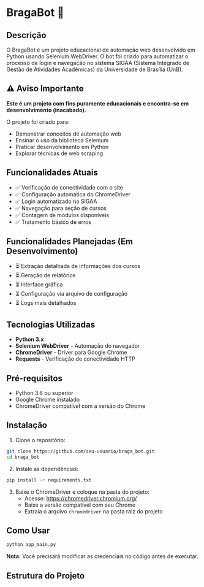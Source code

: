 # BragaBot 🤖

## Descrição

O BragaBot é um projeto educacional de automação web desenvolvido em Python usando Selenium WebDriver. O bot foi criado para automatizar o processo de login e navegação no sistema SIGAA (Sistema Integrado de Gestão de Atividades Acadêmicas) da Universidade de Brasília (UnB).

## ⚠️ Aviso Importante

**Este é um projeto com fins puramente educacionais e encontra-se em desenvolvimento (inacabado).** 

O projeto foi criado para:
- Demonstrar conceitos de automação web
- Ensinar o uso da biblioteca Selenium
- Praticar desenvolvimento em Python
- Explorar técnicas de web scraping

## Funcionalidades Atuais

- ✅ Verificação de conectividade com o site
- ✅ Configuração automática do ChromeDriver
- ✅ Login automatizado no SIGAA
- ✅ Navegação para seção de cursos
- ✅ Contagem de módulos disponíveis
- ✅ Tratamento básico de erros

## Funcionalidades Planejadas (Em Desenvolvimento)

- ⏳ Extração detalhada de informações dos cursos
- ⏳ Geração de relatórios
- ⏳ Interface gráfica
- ⏳ Configuração via arquivo de configuração
- ⏳ Logs mais detalhados

## Tecnologias Utilizadas

- **Python 3.x**
- **Selenium WebDriver** - Automação do navegador
- **ChromeDriver** - Driver para Google Chrome
- **Requests** - Verificação de conectividade HTTP

## Pré-requisitos

- Python 3.6 ou superior
- Google Chrome instalado
- ChromeDriver compatível com a versão do Chrome

## Instalação

1. Clone o repositório:
```bash
git clone https://github.com/seu-usuario/braga_bot.git
cd braga_bot
```

2. Instale as dependências:
```bash
pip install -r requirements.txt
```

3. Baixe o ChromeDriver e coloque na pasta do projeto:
   - Acesse: https://chromedriver.chromium.org/
   - Baixe a versão compatível com seu Chrome
   - Extraia o arquivo `chromedriver` na pasta raiz do projeto

## Como Usar

```bash
python app_main.py
```

**Nota:** Você precisará modificar as credenciais no código antes de executar.

## Estrutura do Projeto